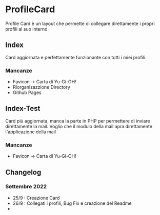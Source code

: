 # ProfileCard
 
Profile Card è un layout che permette di collegare direttamente i propri profili al suo interno 

## Index 

Card aggiornata e perfettamente funzionante con tutti i miei profili.

### Mancanze

- Favicon -> Carta di Yu-Gi-OH!
- Riorganizazzione Directory
- Github Pages
## Index-Test

Card più aggiornata, manca la parte in PHP per permettere di inviare direttamente la mail. 
Voglio che il modulo della mail apra direttamente l'applicazione della mail 

### Mancanze

- Favicon -> Carta di Yu-Gi-OH!

## Changelog

### Settembre 2022

- 25/9 : Creazione Card
- 26/9 : Collegati i profili, Bug Fix e creazione del Readme
- 